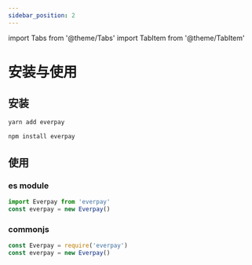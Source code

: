 ```yaml
---
sidebar_position: 2
---
```


import Tabs from '@theme/Tabs'
import TabItem from '@theme/TabItem'


# 安装与使用

## 安装

<Tabs>
<TabItem value="yarn" label="yarn">

```bash
yarn add everpay
```

</TabItem>
<TabItem value="js" label="npm">

```bash
npm install everpay
```

</TabItem>
</Tabs>

## 使用

### es module
```js
import Everpay from 'everpay'
const everpay = new Everpay()
```

### commonjs
```js
const Everpay = require('everpay')
const everpay = new Everpay()
```